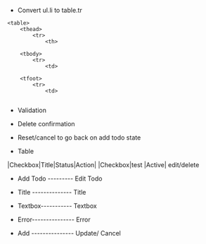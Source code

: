 * Convert ul.li to table.tr

```
<table>
    <thead>
        <tr>
            <th>

    <tbody>
        <tr>
            <td>

    <tfoot>
        <tr>
            <td>
            
```
* Validation
* Delete confirmation
* Reset/cancel to go back on add todo state

* Table

|Checkbox|Title|Status|Action|
|Checkbox|test |Active| edit/delete

* Add Todo ---------    Edit Todo
* Title --------------        Title
* Textbox-----------      Textbox
* Error---------------         Error


* Add   --------------- Update/ Cancel